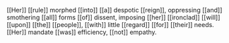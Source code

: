 [[Her]] [[rule]] morphed [[into]] [[a]] despotic [[reign]], oppressing [[and]] smothering [[all]] forms [[of]] dissent, imposing [[her]] [[ironclad]] [[will]] [[upon]] [[the]] [[people]], [[with]] little [[regard]] [[for]] [[their]] needs. [[Her]] mandate [[was]] efficiency, [[not]] empathy.